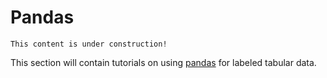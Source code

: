 # Pandas

```{note}
This content is under construction!
```

This section will contain tutorials on using [pandas](https://pandas.pydata.org) for labeled tabular data. 
